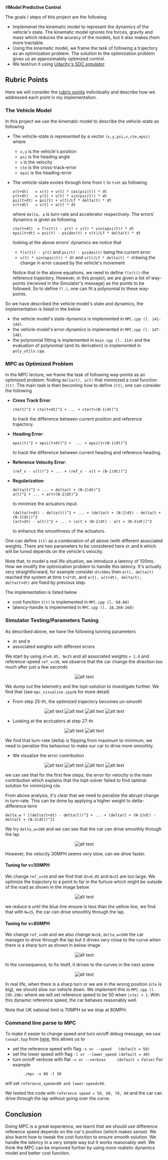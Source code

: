 #**Model Predictive Control**

The goals / steps of this project are the following

* Implemenet the kinematic model to represent the dynamics of the vehicle's state. The kinematic model ignores tire forces, gravity and mass which reduces the acuracy of the models, but it also makes them more tractable. 
* Using the kinematic model, we frame the task of following a trajectory as an optimization problem. The solution to the optimization problem gives us an approximately optimized control.
* We test/run it using [Udacity's SDC simulator](https://github.com/udacity/self-driving-car-sim/releases/).

[run1]: ./assets/run1.png
[run1_step25]: ./assets/run1_step25.png
[run1_step26]: ./assets/run1_step26.png
[run1_step27]: ./assets/run1_step27.png
[run1_step28]: ./assets/run1_step28.png

[run1_step27_delta]: ./assets/run1_step27_delta.png
[run1_step27_acc]:   ./assets/run1_step27_acc.png

[run1_verrs]: ./assets/run1_verrs.png
[run1_cte_epsi]: ./assets/run1_cte_epsi.png
[run1_acc_delta]: ./assets/run1_acc_delta.png
[run1_acc_delta_diff]: ./assets/run1_acc_delta_dif.png

[run2]: ./assets/run2.png

[run3]: ./assets/run3.png
[run4a]: ./assets/run4a.png
[run4b]: ./assets/run4b.png

## Rubric Points
Here we will consider the [rubric points](https://review.udacity.com/#!/rubrics/896/view) individually and describe how we addressed each point in my implementation.

### The Vehicle Model
In this project we use the kinematic model to describe the vehicle-state as following
 * The vehicle-state is represented by a vector `(x,y,psi,v,cte,epsi)` where
    * `x,y` is the vehicle's position
    * `psi` is the heading angle
    * `v` is the velocity
    * `cte` is the cross-track-error
    * `epsi` is the heading-error
    
 * The vehicle-state evoles through time from `t` to `t+dt` as following
    ```
    x(t+dt)   = x(t) + v(t) * cos(psi(t)) * dt
    y(t+dt)   = y(t) + v(t) * sin(psi(t)) * dt
    psi(t+dt) = psi(t) + v(t)/Lf * delta(t) * dt
    v(t+dt)   = v(t) + a(t) * dt
    ```
    where `delta, a` is turn-rate and accelerator respectively. The errors' dynamics is given as following
    ```
    cte(t+dt)  = f(x(t)) - y(t) + v(t) * sin(epsi(t)) * dt
    epsi(t+dt) = psi(t) - psides(t) + v(t)/Lf * delta(t) * dt
    ```
    looking at the above errors' dynamics we notice that
    * `f(x(t)) - y(t)` and `psi(t) - psides(t)` being the current error
    * `v(t) * sin(epsi(t)) * dt` and `v(t)/Lf * delta(t) * dt`being the change in error caused by the vehicle's movement 

    Notice that in the above equations, we need to define `f(x(t))`-the reference trajectory. However, in this project, we are given a list of way-points (received in the Simulator's message) as the points to be followed. So to define `f(.)`, one can fit a polynomial to these way-points.
       
So we have described the vehicle model's state and dynamics, the implementation is listed in the below
 * the vehicle model's state-dynamics is implemented in `MPC.cpp (l. 141-144)`.
 * the vehicle model's error-dynamics is implemented in `MPC.cpp (l. 147-148)`.
 * the polynomial fitting is implemented in `main.cpp (l. 114)` and the evaluation of polynomial (and its derivation) is implemented in `poly_utils.cpp`.
  
### MPC as Optimized Problem
In the MPC lecture, we frame the task of following way-points as an optimized problem: finding `delta(t), a(t)` that minimized a cost function `J(t)`. The main task is then becoming how to define `J(t)`, one can consider the following

* **Cross Track Error**:
    ```
    cte(t)^2 + cte(t+dt)^2 + ... + cte(t+(N-1)dt)^2
    ```
    to track the difference between current position and reference trajectory.
* **Heading Error**:
    ```
    epsi(t)^2 + epsi(t+dt)^2 +  ... + epsi(t+(N-1)dt)^2
    ```    
    to track the difference between current heading and reference heading.
* **Reference Velocity Error**:
    ```
    (ref_v - v(t))^2 + ... + (ref_v - v(t + (N-1)dt))^2
    ```
    
* **Regularization**
    ```
    delta(t)^2 + ... + delta(t + (N-2)dt)^2
    a(t)^2 + ... + a(t+(N-2)dt)^2    
    ```
    to minimize the actuators input.
    ```
    (delta(t+dt) - delta(t))^2 + ... + (delta(t + (N-2)dt) - delta(t + (N-3)dt))^2
    (a(t+dt) - a(t))^2 + ... + (a(t + (N-2)dt) - a(t + (N-3)dt))^2
    ```
    to enhance the smoothness of the actuators.

One can define `J(t)` as a combination of all above (with different associated weights. There are two parameters to be considered here `dt` and `N` which will be tuned depends on the vehicle's velocity.

Note that, to model a real life situation, we introduce a latency of 100ms. How we modify the optimization problem to handle this latency. It's actually very straightforward, for example consider `dt=50ms` then `a(t), delta(t)` reached the system at time `t+2*dt`, and `a(t), a(t+dt), delta(t), delta(t+dt)` are fixed by previous step.
  
The implementation is listed below
* cost function `J(t)` is implemented in `MPC.cpp (l. 68-80)`
* latency-handle is implemented in `MPC.cpp (l. 16,260-268)`

### Simulator Testing/Parameters Tuning
As described above, we have the following tunning parameters
* `dt` and `N`
* associated weights with different errors

We start by using `dt=0.05, N=25` and all associated weights `= 1.0` and reference-speed `ref_v=30`, we observe that the car change the direction too much after just a few seconds

<center>

![alt text][run1]

</center>

We dump out the telemetry and the Iopt-solution to investigate further. We find that (see `mpc_visualize.ipynb` for more detail) 
* From step 25-th, the optimized trajectory becomes un-smooth

<center>

![alt text][run1_step25]
![alt text][run1_step26]
![alt text][run1_step27]
![alt text][run1_step28]

</center>

* Looking at the acctuators at step 27-th

<center>

![alt text][run1_step27_delta]
![alt text][run1_step27_acc]

</center>
We find that turn-rate (delta) is flipping from maximum to minimum, we need to penalize this behaviour to make our car to drive more smoothly.

* We visualize the error contribution

<center>

![alt text][run1_verrs]
![alt text][run1_cte_epsi]
![alt text][run1_acc_delta]
![alt text][run1_acc_delta_diff]
</center>

we can see that for the first few steps, the error for velocity is the main contribution which explains that the Iopt-solver failed to find optimal solution for minimizing cte.

From above analysis, it's clear that we need to penalize the abrupt change in turn-rate. This can be done by applying a higher weight to delta-difference term
 ```
 delta_w * [(delta(t+dt) - delta(t))^2 + ... + (delta(t + (N-2)dt) - delta(t + (N-3)dt))^2] 
 ```
We try `delta_w=100` and we can see that the car can drive smoothly through the lap
<center>

![alt text][run2]
</center>
However, the velocity 30MPH seems very slow, can we drive faster.

#### Tuning for v=50MPH
We change `ref_v=50` and we find that `dt=0.05` and `N=25` are too large. We optimize the trajectory to a point to far in the furture which might be outside of the road as shown in the image below
<center>

![alt text][run3]
</center>

we reduce `N` until the blue line ensure is less than the yellow line, we find that with `N=15`, the car can drive smoothly through the lap.

#### Tuning for v=80MPH
We change `ref_v=80`  and we also change `N=10`, `delta_w=500` the car manages to drive through the lap but it drives very close to the curve when there is a sharp turn as shown in below image
<center>

![alt text][run4a]
</center>
In the consequence, to fix itself, it drives to the curves in the next scene
<center>

![alt text][run4b]
</center>

In real life, when there is a sharp turn or we are in the wrong position (`cte` is big), we should slow our vehicle down. We implement this in `MPC.cpp (l. 295-296)` where we will set reference speed to be 50 when `|cte| > 1`.
With this dynamic reference speed, the car behaves reasonably well.

Note that UK national limit is 70MPH so we stop at 80MPH.

### Command line parse to MPC
To make it easier to change speed and turn on/off debug message, we use `cvxopt.hpp` from [here](https://github.com/jarro2783/cxxopts), this allows us to
 * set the reference speed with flag `-s or --speed   (default = 50)`
 * set the lower speed with flag `-l or --lower_speed (default = 40)`
 * turn on/off verbose with flat `-v or --verbose     (default = False)`
For example
```
        ./mpc -s 80 -l 50
```
will set `reference_speed=80 and lower-speed=50`.

We tested the code with `reference speed = 50, 60, 70, 80` and the car can drive through the lap without going over the curve.

## Conclusion
Doing MPC is a great experience, we learnt that we should use difference reference speed depends on the car's position (which makes sense). We also learnt how to tweak the cost function to ensure smooth solution. We handle the latency in a very simple way but it works reasonably well. We think the MPC can be improved further by using more realistic dynamics model and better cost function. 